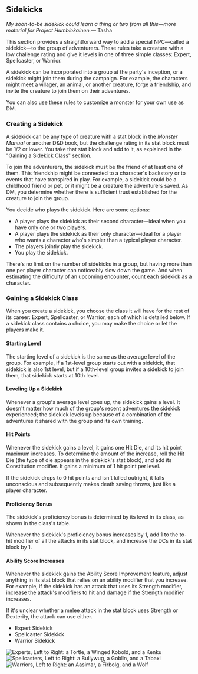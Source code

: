 ## Sidekicks

*My soon-to-be sidekick could learn a thing or two from all this—more material for Project Humblekainen.*— Tasha

This section provides a straightforward way to add a special NPC—called a sidekick—to the group of adventurers. These rules take a creature with a low challenge rating and give it levels in one of three simple classes: Expert, Spellcaster, or Warrior.

 A sidekick can be incorporated into a group at the party's inception, or a sidekick might join them during the campaign. For example, the characters might meet a villager, an animal, or another creature, forge a friendship, and invite the creature to join them on their adventures.

 You can also use these rules to customize a monster for your own use as DM.

### Creating a Sidekick

A sidekick can be any type of creature with a stat block in the *Monster Manual* or another D&D book, but the challenge rating in its stat block must be 1/2 or lower. You take that stat block and add to it, as explained in the "Gaining a Sidekick Class" section.

 To join the adventurers, the sidekick must be the friend of at least one of them. This friendship might be connected to a character's backstory or to events that have transpired in play. For example, a sidekick could be a childhood friend or pet, or it might be a creature the adventurers saved. As DM, you determine whether there is sufficient trust established for the creature to join the group.

 You decide who plays the sidekick. Here are some options:

- A player plays the sidekick as their second character—ideal when you have only one or two players.
- A player plays the sidekick as their only character—ideal for a player who wants a character who's simpler than a typical player character.
- The players jointly play the sidekick.
- You play the sidekick.

 There's no limit on the number of sidekicks in a group, but having more than one per player character can noticeably slow down the game. And when estimating the difficulty of an upcoming encounter, count each sidekick as a character.

### Gaining a Sidekick Class

When you create a sidekick, you choose the class it will have for the rest of its career: Expert, Spellcaster, or Warrior, each of which is detailed below. If a sidekick class contains a choice, you may make the choice or let the players make it.

#### Starting Level

The starting level of a sidekick is the same as the average level of the group. For example, if a 1st-level group starts out with a sidekick, that sidekick is also 1st level, but if a 10th-level group invites a sidekick to join them, that sidekick starts at 10th level.

#### Leveling Up a Sidekick

Whenever a group's average level goes up, the sidekick gains a level. It doesn't matter how much of the group's recent adventures the sidekick experienced; the sidekick levels up because of a combination of the adventures it shared with the group and its own training.

#### Hit Points

Whenever the sidekick gains a level, it gains one Hit Die, and its hit point maximum increases. To determine the amount of the increase, roll the Hit Die (the type of die appears in the sidekick's stat block), and add its Constitution modifier. It gains a minimum of 1 hit point per level.

 If the sidekick drops to 0 hit points and isn't killed outright, it falls unconscious and subsequently makes death saving throws, just like a player character.

#### Proficiency Bonus

The sidekick's proficiency bonus is determined by its level in its class, as shown in the class's table.

 Whenever the sidekick's proficiency bonus increases by 1, add 1 to the to-hit modifier of all the attacks in its stat block, and increase the DCs in its stat block by 1.

#### Ability Score Increases

Whenever the sidekick gains the Ability Score Improvement feature, adjust anything in its stat block that relies on an ability modifier that you increase. For example, if the sidekick has an attack that uses its Strength modifier, increase the attack's modifiers to hit and damage if the Strength modifier increases.

 If it's unclear whether a melee attack in the stat block uses Strength or Dexterity, the attack can use either.

- Expert Sidekick
- Spellcaster Sidekick
- Warrior Sidekick

![Experts, Left to Right: a Tortle, a Winged Kobold, and a Kenku](img/book/TCE/092-04-003.webp)![Spellcasters, Left to Right: a Bullywug, a Goblin, and a Tabaxi](img/book/TCE/093-04-004.webp)![Warriors, Left to Right: an Aasimar, a Firbolg, and a Wolf](img/book/TCE/094-04-005.webp)